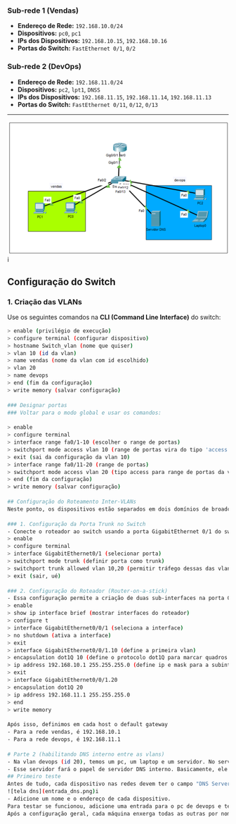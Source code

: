 ### **Sub-rede 1 (Vendas)**
- **Endereço de Rede:** `192.168.10.0/24`
- **Dispositivos:** `pc0`, `pc1`
- **IPs dos Dispositivos:** `192.168.10.15`, `192.168.10.16`
- **Portas do Switch:** `FastEthernet 0/1`, `0/2`

### **Sub-rede 2 (DevOps)**
- **Endereço de Rede:** `192.168.11.0/24`
- **Dispositivos:** `pc2`, `lpt1`, `DNSS`
- **IPs dos Dispositivos:** `192.168.11.15`, `192.168.11.14`, `192.168.11.13`
- **Portas do Switch:** `FastEthernet 0/11`, `0/12`, `0/13`

---

![Cenario](cenario.png)i

## Configuração do Switch

### 1. Criação das VLANs

Use os seguintes comandos na **CLI (Command Line Interface)** do switch:

```bash
> enable (privilégio de execução)
> configure terminal (configurar dispositivo)
> hostname Switch_vlan (nome que quiser)
> vlan 10 (id da vlan)
> name vendas (nome da vlan com id escolhido)
> vlan 20
> name devops
> end (fim da configuração)
> write memory (salvar configuração)

### Designar portas 
### Voltar para o modo global e usar os comandos:

> enable
> configure terminal
> interface range fa0/1-10 (escolher o range de portas)
> switchport mode access vlan 10 (range de portas vira do tipo 'access' na vlan 10)
> exit (sai da configuração da vlan 10)
> interface range fa0/11-20 (range de portas)
> switchport mode access vlan 20 (tipo access para range de portas da vlan 20)
> end (fim da configuração)
> write memory (salvar configuração)

## Configuração do Roteamento Inter-VLANs  
Neste ponto, os dispositivos estão separados em dois domínios de broadcast. Pings entre dispositivos da mesma VLAN funcionarão, mas entre VLANs diferentes, não. Para resolver isso, configuraremos o roteamento.  

### 1. Configuração da Porta Trunk no Switch
- Conecte o roteador ao switch usando a porta GigabitEthernet 0/1 do switch e do roteador.
> enable
> configure terminal
> interface GigabitEthernet0/1 (selecionar porta)
> switchport mode trunk (definir porta como trunk)
> switchport trunk allowed vlan 10,20 (permitir tráfego dessas das vlans 10 e 20)
> exit (sair, ué)

### 2. Configuração do Roteador (Router-on-a-stick)
- Essa configuração permite a criação de duas sub-interfaces na porta GigabitEthernet0/0/1 do roteador. Uma interface possuirá dois endereços para receber o tráfego das vlans.  
> enable
> show ip interface brief (mostrar interfaces do roteador)
> configure t 
> interface GigabitEthernet0/0/1 (seleciona a interface)
> no shutdown (ativa a interface)
> exit 
> interface GigabitEthernet0/0/1.10 (define a primeira vlan)
> encapsulation dot1Q 10 (define o protocolo dot1Q para marcar quadros ethernet com o vlan id 10)
> ip address 192.168.10.1 255.255.255.0 (define ip e mask para a subinterface)
> exit
> interface GigabitEthernet0/0/1.20
> encapsulation dot1Q 20
> ip address 192.168.11.1 255.255.255.0
> end
> write memory

Após isso, definimos em cada host o default gateway
- Para a rede vendas, é 192.168.10.1
- Para a rede devops, é 192.168.11.1

# Parte 2 (habilitando DNS interno entre as vlans)
- Na vlan devops (id 20), temos um pc, um laptop e um servidor. No servidor, clicamos em serviços e depois habilitamos o DNS (Domain Name Service).  
- Esse servidor fará o papel de servidor DNS interno. Basicamente, ele fará as máquinas reconhecerem umas as outras pelo endereço IP ou por um nome escolhido.  
## Primeiro teste  
Antes de tudo, cada dispositivo nas redes devem ter o campo "DNS Server" preenchido com o IP do servidor DNS. Para testar o serviço, habilite o servidor DNS e adicione uma entrada na tela mostrada na imagem:
![tela dns](entrada_dns.png)i  
- Adicione um nome e o endereço de cada dispositivo.  
Para testar se funcionou, adicione uma entrada para o pc de devops e tente fazer um ping com o laptop utilizando o nome do pc. Exemplo: se o nome do pc for pc-devops, no terminal do laptop utilize ping pc-devops.  
Após a configuração geral, cada máquina enxerga todas as outras por nome e IP.  



  

